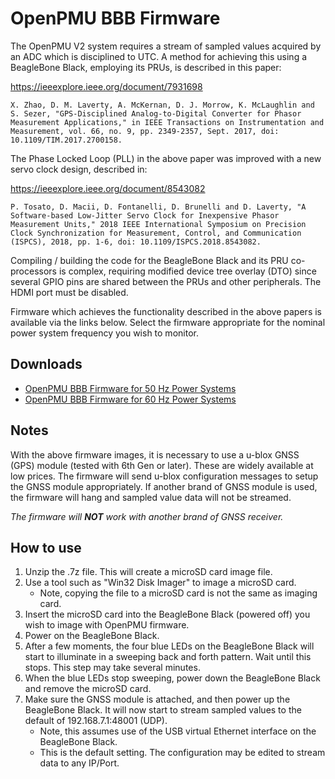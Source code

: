# OpenPMU BBB Firmware

The OpenPMU V2 system requires a stream of sampled values acquired by an ADC which is disciplined to UTC.  A method for achieving this using a BeagleBone Black, employing its PRUs, is described in this paper:

https://ieeexplore.ieee.org/document/7931698

`X. Zhao, D. M. Laverty, A. McKernan, D. J. Morrow, K. McLaughlin and S. Sezer, "GPS-Disciplined Analog-to-Digital Converter for Phasor Measurement Applications," in IEEE Transactions on Instrumentation and Measurement, vol. 66, no. 9, pp. 2349-2357, Sept. 2017, doi: 10.1109/TIM.2017.2700158.`

The Phase Locked Loop (PLL) in the above paper was improved with a new servo clock design, described in:

https://ieeexplore.ieee.org/document/8543082

`P. Tosato, D. Macii, D. Fontanelli, D. Brunelli and D. Laverty, "A Software-based Low-Jitter Servo Clock for Inexpensive Phasor Measurement Units," 2018 IEEE International Symposium on Precision Clock Synchronization for Measurement, Control, and Communication (ISPCS), 2018, pp. 1-6, doi: 10.1109/ISPCS.2018.8543082.`

Compiling / building the code for the BeagleBone Black and its PRU co-processors is complex, requiring modified device tree overlay (DTO) since several GPIO pins are shared between the PRUs and other peripherals.  The HDMI port must be disabled.

Firmware which achieves the functionality described in the above papers is available via the links below.  Select the firmware appropriate for the nominal power system frequency you wish to monitor.

## Downloads

* [OpenPMU BBB Firmware for 50 Hz Power Systems](https://drive.google.com/file/d/1r1bt4zcM0W5OHiENFCbF1iW5MukKSCy5/view?usp=sharing)
* [OpenPMU BBB Firmware for 60 Hz Power Systems](https://drive.google.com/file/d/1Vg028r7Pduzn5_saI2s_tAkN7W8vPipq/view?usp=sharing)

## Notes

With the above firmware images, it is necessary to use a u-blox GNSS (GPS) module (tested with 6th Gen or later).  These are widely available at low prices.  The firmware will send u-blox configuration messages to setup the GNSS module appropriately.  If another brand of GNSS module is used, the firmware will hang and sampled value data will not be streamed.

*The firmware will **NOT** work with another brand of GNSS receiver.*

## How to use

1. Unzip the .7z file.  This will create a microSD card image file.  
2. Use a tool such as "Win32 Disk Imager" to image a microSD card.
   * Note, copying the file to a microSD card is not the same as imaging card.
3. Insert the microSD card into the BeagleBone Black (powered off) you wish to image with OpenPMU firmware.
4. Power on the BeagleBone Black.
5. After a few moments, the four blue LEDs on the BeagleBone Black will start to illuminate in a sweeping back and forth pattern.  Wait until this stops.  This step may take several minutes.
6. When the blue LEDs stop sweeping, power down the BeagleBone Black and remove the microSD card.
7. Make sure the GNSS module is attached, and then power up the BeagleBone Black.  It will now start to stream sampled values to the default of 192.168.7.1:48001 (UDP).
   * Note, this assumes use of the USB virtual Ethernet interface on the BeagleBone Black.
   * This is the default setting.  The configuration may be edited to stream data to any IP/Port.

